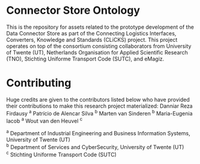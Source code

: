 # Connector Store Ontology

This is the repository for assets related to the prototype development of the Data Connector Store as part of the Connecting Logistics Interfaces, Converters, Knowledge and Standards (CLiCKS) project. This project operates on top of the consortium consisting collaborators from University of Twente (UT), Netherlands Organisation for Applied Scientific Research (TNO), Stichting Uniforme Transport Code (SUTC), and eMagiz.

# Contributing

Huge credits are given to the contributors listed below who have provided their contributions to make this research project materialized:
Danniar Reza Firdausy <sup>a</sup>
Patrício de Alencar Silva <sup>b</sup>
Marten van Sinderen <sup>b</sup>
Maria-Eugenia Iacob <sup>a</sup>
Wout van den Heuvel <sup>c</sup>

<sup>a</sup> Department of Industrial Engineering and Business Information Systems, University of Twente (UT) <br />
<sup>b</sup> Department of Services and CyberSecurity, University of Twente (UT) <br />
<sup>c</sup> Stichting Uniforme Transport Code (SUTC) <br />
